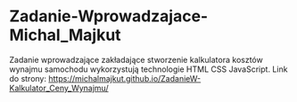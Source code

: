 # Zadanie-Wprowadzajace-Michal_Majkut
Zadanie wprowadzające zakładające stworzenie kalkulatora kosztów wynajmu samochodu wykorzystują technologie HTML CSS JavaScript.
Link do strony: https://michalmajkut.github.io/ZadanieW-Kalkulator_Ceny_Wynajmu/
